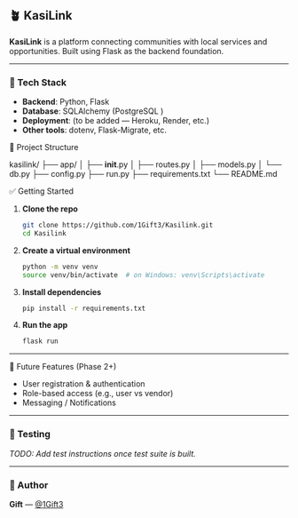 ## 🪴 KasiLink

**KasiLink** is a platform connecting communities with local services and opportunities. Built using Flask as the backend foundation.

---

### 🚀 Tech Stack

* **Backend**: Python, Flask
* **Database**: SQLAlchemy (PostgreSQL )
* **Deployment**: (to be added — Heroku, Render, etc.)
* **Other tools**: dotenv, Flask-Migrate, etc.



📁 Project Structure


kasilink/
├── app/
│   ├── __init__.py
│   ├── routes.py
│   ├── models.py
│   └── db.py
├── config.py
├── run.py
├── requirements.txt
└── README.md


✅ Getting Started

1. **Clone the repo**

   ```bash
   git clone https://github.com/1Gift3/Kasilink.git
   cd Kasilink
   ```

2. **Create a virtual environment**

   ```bash
   python -m venv venv
   source venv/bin/activate  # on Windows: venv\Scripts\activate
   ```

3. **Install dependencies**

   ```bash
   pip install -r requirements.txt
   ```

4. **Run the app**

   ```bash
   flask run
   ```

---

🧱 Future Features (Phase 2+)

* User registration & authentication
* Role-based access (e.g., user vs vendor)
* Messaging / Notifications

---

### 🧪 Testing

*TODO: Add test instructions once test suite is built.*

---

### 👤 Author

**Gift** — [@1Gift3](https://github.com/1Gift3)


